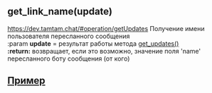 ## get_link_name(update)
https://dev.tamtam.chat/#operation/getUpdates
Получение имени пользователя пересланного сообщения  
:param **update** = результат работы метода [get_updates()](get_updates.md)  
**:return:** возвращает, если это возможно, значение поля 'name' пересланного боту сообщения (от кого)

## [Пример](https://github.com/registriren/botapitamtam/blob/master/doc/send_answer_callback.md#пример)
